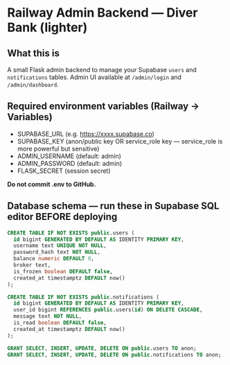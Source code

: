 # Railway Admin Backend — Diver Bank (lighter)

## What this is
A small Flask admin backend to manage your Supabase `users` and `notifications` tables.
Admin UI available at `/admin/login` and `/admin/dashboard`.

## Required environment variables (Railway -> Variables)
- SUPABASE_URL (e.g. https://xxxx.supabase.co)
- SUPABASE_KEY (anon/public key OR service_role key — service_role is more powerful but sensitive)
- ADMIN_USERNAME (default: admin)
- ADMIN_PASSWORD (default: admin)
- FLASK_SECRET (session secret)

**Do not commit .env to GitHub.**

## Database schema — run these in Supabase SQL editor BEFORE deploying
```sql
CREATE TABLE IF NOT EXISTS public.users (
  id bigint GENERATED BY DEFAULT AS IDENTITY PRIMARY KEY,
  username text UNIQUE NOT NULL,
  password_hash text NOT NULL,
  balance numeric DEFAULT 0,
  broker text,
  is_frozen boolean DEFAULT false,
  created_at timestamptz DEFAULT now()
);

CREATE TABLE IF NOT EXISTS public.notifications (
  id bigint GENERATED BY DEFAULT AS IDENTITY PRIMARY KEY,
  user_id bigint REFERENCES public.users(id) ON DELETE CASCADE,
  message text NOT NULL,
  is_read boolean DEFAULT false,
  created_at timestamptz DEFAULT now()
);

GRANT SELECT, INSERT, UPDATE, DELETE ON public.users TO anon;
GRANT SELECT, INSERT, UPDATE, DELETE ON public.notifications TO anon;
